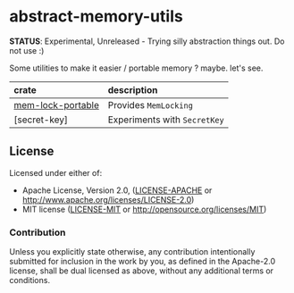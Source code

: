 # abstract-memory-utils

**STATUS**: Experimental, Unreleased - Trying silly abstraction things out. Do not use :)

Some utilities to make it easier / portable memory ? maybe. let's see.

| crate                  | description                  |
| :---                   | :---                         |
| [mem-lock-portable]    | Provides `MemLocking`        |
| [secret-key]           | Experiments with `SecretKey` |

## License

Licensed under either of:

 * Apache License, Version 2.0, ([LICENSE-APACHE](LICENSE-APACHE) or http://www.apache.org/licenses/LICENSE-2.0)
 * MIT license ([LICENSE-MIT](LICENSE-MIT) or http://opensource.org/licenses/MIT)

### Contribution

Unless you explicitly state otherwise, any contribution intentionally submitted for inclusion in the work by you, as defined in the Apache-2.0 license, shall be dual licensed as above, without any additional terms or conditions.

[mem-lock-portable]: https://github.com/pinkforest/mem-abstract-experiments/tree/main/mem-lock-portable